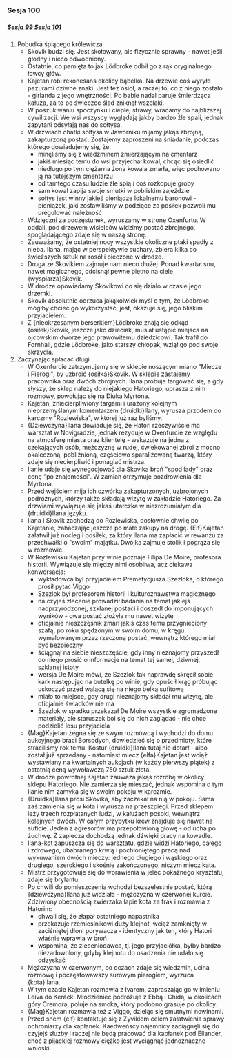 ### Sesja 100
##### [Sesja 99](#sesja-099) [Sesja 101](#sesja-101)
1. Pobudka śpiącego królewicza
    - Skovik budzi się. Jest skołowany, ale fizycznie sprawny - nawet jeśli głodny i nieco odwodniony.
    - Ostatnie, co pamięta to jak Lödbroke odbił go z rąk oryginalnego łowcy głów.
    - Kajetan robi rekonesans okolicy bąbelka. Na drzewie coś wyryło pazurami dziwne znaki. Jest też osioł, a raczej to, co z niego zostało - girlanda z jego wnętrzności. Po babie nadal paruje śmierdząca kałuża, za to po świeczce ślad zniknął wszelaki.
    - W poszukiwaniu spoczynku i ciepłej strawy, wracamy do najbliższej cywilizacji. We wsi wszyscy wyglądają jakby bardzo źle spali, jednak zapytani odsyłają nas do sołtysa.
    - W drzwiach chatki sołtysa w Jaworniku mijamy jakąś zbrojną, zakapturzoną postać. Zostajemy zaproszeni na śniadanie, podczas którego dowiadujemy się, że:
        - minęliśmy się z wiedźminem zmierzającym na cmentarz
        - jakiś miesiąc temu do wsi przyjechał kowal, chcąc się osiedlić
        - niedługo po tym ciężarna żona kowala zmarła, więc pochowano ją na tutejszym cmentarzu
        - od tamtego czasu ludzie źle śpią i coś rozkopuje groby
        - sam kowal zapija swoje smutki w pobliskim zajeździe
        - sołtys jest winny jakieś pieniądze lokalnemu baronowi - pieniążek, jaki zostawiliśmy w podzięce za posiłek pozwoli mu uregulować należność
    - Wdzięczni za poczęstunek, wyruszamy w stronę Oxenfurtu. W oddali, pod drzewem wisielców widzimy postać zbrojnego, spoglądającego zdaje się w naszą stronę.
    - Zauważamy, że ostatniej nocy wszystkie okoliczne ptaki spadły z nieba. Ilana, mając w perspektywie suchary, zbiera kilka co świeższych sztuk na rosół i pieczone w drodze.
    - Droga ze Skovikiem zajmuje nam nieco dłużej. Ponad kwartał snu, nawet magicznego, odcisnął pewne piętno na ciele {wyspiarza}Skovik.
    - W drodze opowiadamy Skovikowi co się działo w czasie jego drzemki.
    - Skovik absolutnie odrzuca jakąkolwiek myśl o tym, że Lödbroke mógłby chcieć go wykorzystać, jest, okazuje się, jego bliskim przyjacielem. 
    - Z {nieokrzesanym berserkiem}Lödbroke znają się odkąd {osiłek}Skovik, jeszcze jako dzieciak, musiał ustąpić miejsca na ojcowskim dworze jego prawowitemu dziedzicowi. Tak trafił do Fornhali, gdzie Lödbroke, jako starszy chłopak, wziął go pod swoje skrzydła.
2. Zaczynając spłacać długi
    - W Oxenfurcie zatrzymujemy się w sklepie noszącym miano "Miecze i Pierogi", by uzbroić {osiłka}Skovik. W sklepie zastajemy pracownika oraz dwóch zbrojnych. Ilana próbuje targować się, a gdy słyszy, że sklep należy do niejakiego Hatoriego, uprasza z nim rozmowy, powołując się na Diuka Myrtona.
    - Kajetan, zniecierpliwiony targami i urażony kolejnym nieprzemyślanym komentarzem {druidki}Ilany, wyrusza przodem do karczmy "Rozlewiska", w której już raz byliśmy.
    - {Dziewczyna}Ilana dowiaduje się, że Hatori rzeczywiście ma warsztat w Novigradzie, jednak rezyduje w Oxenfurcie ze względu na atmosferę miasta oraz klientelę - wskazuje na jedną z czekających osób, mężczyznę w rudej, ćwiekowanej zbroi z mocno okaleczoną, pobliźnioną, częściowo sparaliżowaną twarzą, który zdaje się niecierpliwić i ponaglać mistrza.
    - Ilanie udaje się wynegocjować dla Skovika broń "spod lady" oraz cenę "po znajomości". W zamian otrzymuje pozdrowienia dla Myrtona.
    - Przed wejściem mija ich czwórka zakapturzonych, uzbrojonych podróżnych, którzy także składają wizytę w zakładzie Hatoriego. Za drzwiami wywiązuje się jakaś utarczka w niezrozumiałym dla {druidki}Ilana języku.
    - Ilana i Skovik zachodzą do Rozlewiska, dosłownie chwilę po Kajetanie, zahaczając jeszcze po małe zakupy na drogę. {Elf}Kajetan załatwił już nocleg i posiłek, za który Ilana ma zapłacić w rewanżu za przechwałki o "swoim" majątku. Dwójka zajmuje stolik i pogrąża się w rozmowie.
    - W Rozlewisku Kajetan przy winie poznaje Filipa De Moire, profesora historii. Wywiązuje się między nimi osobliwa, acz ciekawa konwersacja: 
        - wykładowca był przyjacielem Premetycjusza Szezloka, o którego prosił pytać Viggo
        - Szezlok był profesorem historii i kulturoznawstwa magicznego
        - na czyjeś zlecenie prowadził badania na temat jakiejś nadprzyrodzonej, szklanej postaci i doszedł do imponujących wyników - owa postać złożyła mu nawet wizytę
        - oficjalnie nieszczęśnik zmarł jakiś czas temu przygnieciony szafą, po roku spędzonym w swoim domu, w kręgu wymalowanym przez rzeczoną postać, wewnątrz którego miał być bezpieczny
        - ściągnął na siebie nieszczęście, gdy inny nieznajomy przyszedł do niego prosić o informacje na temat tej samej, dziwnej, szklanej istoty
        - wersja De Moire mówi, że Szezlok tak naprawdę skręcił sobie kark następując na butelkę po winie, gdy opuścił krąg próbując uskoczyć przed walącą się na niego belką sufitową
        - miało to miejsce, gdy drugi nieznajomy składał mu wizytę, ale oficjalnie świadków nie ma
        - Szezlok w spadku przekazał De Moire wszystkie zgromadzone materiały, ale staruszek boi się do nich zaglądać - nie chce podzielić losu przyjaciela
    - {Mag}Kajetan żegna się ze swym rozmówcą i wychodzi do domu aukcyjnego braci Borsodych, dowiedzieć się o przedmioty, które straciliśmy rok temu. Kostur {druidki}Ilana tutaj nie dotarł - albo został już sprzedany - natomiast miecz {elfa}Kajetan jest wciąż wystawiany na kwartalnych aukcjach (w każdy pierwszy piątek) z ostatnią ceną wywoławczą 750 sztuk złota.
    - W drodze powrotnej Kajetan zauważa jakąś rozróbę w okolicy sklepu Hatoriego. Nie zamierza się mieszać, jednak wspomina o tym Ilanie nim zamyka się w swoim pokoju w karczmie.
    - {Druidka}Ilana prosi Skovika, aby zaczekał na nią w pokoju. Sama zaś zamienia się w kota i wyrusza na przeszpiegi. Przed sklepem leży trzech rozpłatanych ludzi, w kałużach posoki, wewnątrz kolejnych dwóch. W całym przybytku krew znajduje się nawet na suficie. Jeden z agresorów ma przepołowioną głowę - od ucha po żuchwę. Z zaplecza dochodzą jednak dźwięki pracy na kowadle.
    - Ilana-kot zapuszcza się do warsztatu, gdzie widzi Hatoriego, całego i zdrowego, ubabranego krwią i pochłoniętego pracą nad wykuwaniem dwóch mieczy: jednego długiego i wąskiego oraz drugiego, szerokiego i skośnie zakończonego, niczym miecz kata. 
    - Mistrz przygotowuje się do wprawienia w jelec pokaźnego kryształu, zdaje się brylantu.
    - Po chwili do pomieszczenia wchodzi bezszelestnie postać, którą {dziewczyna}Ilana już widziała - mężczyzna w czerwonej kurcie. Zdziwiony obecnością zwierzaka łapie kota za frak i rozmawia z Hatorim: 
        - chwali się, że złapał ostatniego napastnika
        - przekazuje rzemieślnikowi duży klejnot, wciąż zamknięty w zaciśniętej dłoni porywacza - identyczny jak ten, który Hatori właśnie wprawia w broń
        - wspomina, że zleceniodawca, tj. jego przyjaciółka, byłby bardzo niezadowolony, gdyby klejnotu do osadzenia nie udało się odzyskać
    - Mężczyzna w czerwonym, po oczach zdaje się wiedźmin, ucina rozmowę i poczęstowawszy surowym pierogiem, wyrzuca {kota}Ilana.
    - W tym czasie Kajetan rozmawia z Ivarem, zapraszając go w imieniu Leiva do Kerack. Młodzieniec podróżuje z Ebbą i Chidą, w okolicach góry Cremora, poluje na smoka, który podobno grasuje po okolicy.
    - {Mag}Kajetan rozmawia też z Viggo, dzieląc się smutnymi nowinami.
    - Przed snem {elf} kontaktuje się z Zyvikiem celem załatwienia sprawy ochroniarzy dla kapłanek. Kaedweńscy najemnicy zaciągnęli się do czyjejś służby i raczej nie będą pracować dla kapłanek pod Ellander, choć z pijackiej rozmowy ciężko jest wyciągnąć jednoznaczne wnioski.